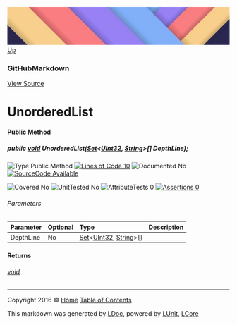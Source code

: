 ![](../Content/LDoc-banner-small.png "")
[Up](GitHubMarkdown.md)

### GitHubMarkdown
[View Source](../Markdown/GitHubMarkdown.cs)

# UnorderedList

#### Public Method

##### public <a href="https://msdn.microsoft.com/en-us/library/system.void.aspx" alt="">void</a> UnorderedList(<a href="" alt="" target="_blank">Set</a>&lt;<a href="https://msdn.microsoft.com/en-us/library/system.uint32.aspx" alt="">UInt32</a>, <a href="https://msdn.microsoft.com/en-us/library/system.string.aspx" alt="">String</a>&gt;[] DepthLine);

![Type Public Method](http://b.repl.ca/v1/Type-Public%20Method-blue.png "") [![Lines of Code 10](http://b.repl.ca/v1/Lines%20of%20Code-10-blue.png "")](../Markdown/GitHubMarkdown.cs#L202)    ![Documented No](http://b.repl.ca/v1/Documented-No-red.png "") [![SourceCode Available](http://b.repl.ca/v1/SourceCode-Available-brightgreen.png "")](../Markdown/GitHubMarkdown.cs#L202)

![Covered No](http://b.repl.ca/v1/Covered-No-red.png "") ![UnitTested No](http://b.repl.ca/v1/UnitTested-No-lightgrey.png "") ![AttributeTests 0](http://b.repl.ca/v1/AttributeTests-0-lightgrey.png "") [![Assertions 0](http://b.repl.ca/v1/Assertions-0-lightgrey.png "")](../Markdown/GitHubMarkdown.cs)

###### Parameters

Parameter | Optional | Type | Description
:---  | :---  | :---  | :--- 
DepthLine | No | <a href="" alt="" target="_blank">Set</a>&lt;[UInt32](https://msdn.microsoft.com/en-us/library/system.uint32.aspx), [String](https://msdn.microsoft.com/en-us/library/system.string.aspx)&gt;[] | 


#### Returns

###### [void](https://msdn.microsoft.com/en-us/library/system.void.aspx)



---

Copyright 2016 &copy; [Home](../../README.md) [Table of Contents](../../TableOfContents.md)

This markdown was generated by [LDoc](https://github.com/CodeSingularity/LDoc), powered by [LUnit](https://github.com/CodeSingularity/LUnit), [LCore](https://github.com/CodeSingularity/LCore)
